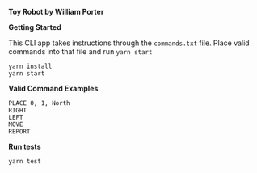 **Toy Robot by William Porter**

**Getting Started**

This CLI app takes instructions through the `commands.txt` file. Place valid commands into that file and run `yarn start`

```
yarn install
yarn start
```

**Valid Command Examples**
```
PLACE 0, 1, North
RIGHT
LEFT
MOVE
REPORT
```

**Run tests**
```
yarn test
```
